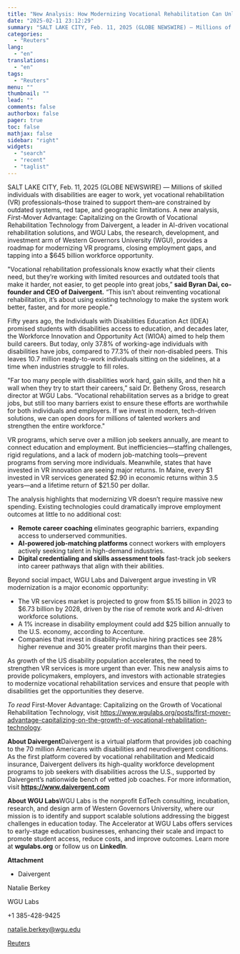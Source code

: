 ```yaml
---
title: "New Analysis: How Modernizing Vocational Rehabilitation Can Unlock a $645 Billion Workforce Opportunity"
date: "2025-02-11 23:12:29"
summary: "SALT LAKE CITY, Feb. 11, 2025 (GLOBE NEWSWIRE) — Millions of skilled individuals with disabilities are eager to work, yet vocational rehabilitation (VR) professionals–those trained to support them–are constrained by outdated systems, red tape, and geographic limitations. A new analysis, First-Mover Advantage: Capitalizing on the Growth of Vocational Rehabilitation Technology..."
categories:
  - "Reuters"
lang:
  - "en"
translations:
  - "en"
tags:
  - "Reuters"
menu: ""
thumbnail: ""
lead: ""
comments: false
authorbox: false
pager: true
toc: false
mathjax: false
sidebar: "right"
widgets:
  - "search"
  - "recent"
  - "taglist"
---
```


SALT LAKE CITY, Feb. 11, 2025 (GLOBE NEWSWIRE) — Millions of skilled individuals with disabilities are eager to work, yet vocational rehabilitation (VR) professionals–those trained to support them–are constrained by outdated systems, red tape, and geographic limitations. A new analysis, *Fir*st-Mover Advantage: Capitalizing on the Growth of Vocational Rehabilitation Technology from Daivergent, a leader in AI-driven vocational rehabilitation solutions, and WGU Labs, the research, development, and investment arm of Western Governors University (WGU), provides a roadmap for modernizing VR programs, closing employment gaps, and tapping into a $645 billion workforce opportunity.

"Vocational rehabilitation professionals know exactly what their clients need, but they’re working with limited resources and outdated tools that make it harder, not easier, to get people into great jobs,” **said Byran Dai, co-founder and CEO of Daivergent.** “This isn’t about reinventing vocational rehabilitation, it’s about using existing technology to make the system work better, faster, and for more people.”

Fifty years ago, the Individuals with Disabilities Education Act (IDEA) promised students with disabilities access to education, and decades later, the Workforce Innovation and Opportunity Act (WIOA) aimed to help them build careers. But today, only 37.8% of working-age individuals with disabilities have jobs, compared to 77.3% of their non-disabled peers. This leaves 10.7 million ready-to-work individuals sitting on the sidelines, at a time when industries struggle to fill roles.

"Far too many people with disabilities work hard, gain skills, and then hit a wall when they try to start their careers,” said Dr. Betheny Gross, research director at WGU Labs. “Vocational rehabilitation serves as a bridge to great jobs, but still too many barriers exist to ensure these efforts are worthwhile for both individuals and employers. If we invest in modern, tech-driven solutions, we can open doors for millions of talented workers and strengthen the entire workforce."

VR programs, which serve over a million job seekers annually, are meant to connect education and employment. But inefficiencies—staffing challenges, rigid regulations, and a lack of modern job-matching tools—prevent programs from serving more individuals. Meanwhile, states that have invested in VR innovation are seeing major returns. In Maine, every $1 invested in VR services generated $2.90 in economic returns within 3.5 years—and a lifetime return of $21.50 per dollar.

The analysis highlights that modernizing VR doesn’t require massive new spending. Existing technologies could dramatically improve employment outcomes at little to no additional cost:

* **Remote career coaching** eliminates geographic barriers, expanding access to underserved communities.
* **AI-powered job-matching platforms** connect workers with employers actively seeking talent in high-demand industries.
* **Digital credentialing and skills assessment tools** fast-track job seekers into career pathways that align with their abilities.

Beyond social impact, WGU Labs and Daivergent argue investing in VR modernization is a major economic opportunity:

* The VR services market is projected to grow from $5.15 billion in 2023 to $6.73 billion by 2028, driven by the rise of remote work and AI-driven workforce solutions.
* A 1% increase in disability employment could add $25 billion annually to the U.S. economy, according to Accenture.
* Companies that invest in disability-inclusive hiring practices see 28% higher revenue and 30% greater profit margins than their peers.

As growth of the US disability population accelerates, the need to strengthen VR services is more urgent than ever. This new analysis aims to provide policymakers, employers, and investors with actionable strategies to modernize vocational rehabilitation services and ensure that people with disabilities get the opportunities they deserve.

*To read* First-Mover Advantage: Capitalizing on the Growth of Vocational Rehabilitation Technology, visit https://www.wgulabs.org/posts/first-mover-advantage-capitalizing-on-the-growth-of-vocational-rehabilitation-technology.

**About Daivergent**Daivergent is a virtual platform that provides job coaching to the 70 million Americans with disabilities and neurodivergent conditions. As the first platform covered by vocational rehabilitation and Medicaid insurance, Daivergent delivers its high-quality workforce development programs to job seekers with disabilities across the U.S., supported by Daivergent’s nationwide bench of vetted job coaches. For more information, visit **https://www.daivergent.com**

**About WGU Labs**WGU Labs is the nonprofit EdTech consulting, incubation, research, and design arm of Western Governors University, where our mission is to identify and support scalable solutions addressing the biggest challenges in education today. The Accelerator at WGU Labs offers services to early-stage education businesses, enhancing their scale and impact to promote student access, reduce costs, and improve outcomes. Learn more at **wgulabs.org** or follow us on **LinkedIn**.

**Attachment**

* Daivergent

Natalie Berkey

WGU Labs

+1 385-428-9425

natalie.berkey@wgu.edu

[Reuters](https://www.tradingview.com/news/reuters.com,2025-02-11:newsml_GNX2X8W2z:0-new-analysis-how-modernizing-vocational-rehabilitation-can-unlock-a-645-billion-workforce-opportunity/)

